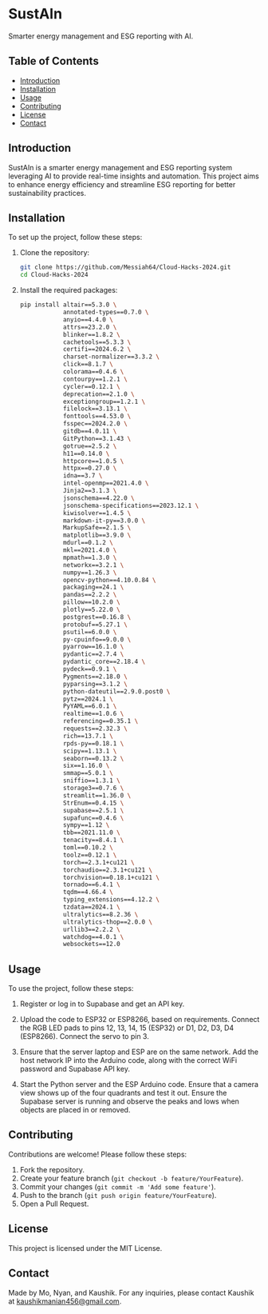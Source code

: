 # SustAIn

Smarter energy management and ESG reporting with AI.

## Table of Contents

- [Introduction](#introduction)
- [Installation](#installation)
- [Usage](#usage)
- [Contributing](#contributing)
- [License](#license)
- [Contact](#contact)

## Introduction

SustAIn is a smarter energy management and ESG reporting system leveraging AI to provide real-time insights and automation. This project aims to enhance energy efficiency and streamline ESG reporting for better sustainability practices.

## Installation

To set up the project, follow these steps:

1. Clone the repository:
    ```bash
    git clone https://github.com/Messiah64/Cloud-Hacks-2024.git
    cd Cloud-Hacks-2024
    ```

2. Install the required packages:
    ```bash
    pip install altair==5.3.0 \
                annotated-types==0.7.0 \
                anyio==4.4.0 \
                attrs==23.2.0 \
                blinker==1.8.2 \
                cachetools==5.3.3 \
                certifi==2024.6.2 \
                charset-normalizer==3.3.2 \
                click==8.1.7 \
                colorama==0.4.6 \
                contourpy==1.2.1 \
                cycler==0.12.1 \
                deprecation==2.1.0 \
                exceptiongroup==1.2.1 \
                filelock==3.13.1 \
                fonttools==4.53.0 \
                fsspec==2024.2.0 \
                gitdb==4.0.11 \
                GitPython==3.1.43 \
                gotrue==2.5.2 \
                h11==0.14.0 \
                httpcore==1.0.5 \
                httpx==0.27.0 \
                idna==3.7 \
                intel-openmp==2021.4.0 \
                Jinja2==3.1.3 \
                jsonschema==4.22.0 \
                jsonschema-specifications==2023.12.1 \
                kiwisolver==1.4.5 \
                markdown-it-py==3.0.0 \
                MarkupSafe==2.1.5 \
                matplotlib==3.9.0 \
                mdurl==0.1.2 \
                mkl==2021.4.0 \
                mpmath==1.3.0 \
                networkx==3.2.1 \
                numpy==1.26.3 \
                opencv-python==4.10.0.84 \
                packaging==24.1 \
                pandas==2.2.2 \
                pillow==10.2.0 \
                plotly==5.22.0 \
                postgrest==0.16.8 \
                protobuf==5.27.1 \
                psutil==6.0.0 \
                py-cpuinfo==9.0.0 \
                pyarrow==16.1.0 \
                pydantic==2.7.4 \
                pydantic_core==2.18.4 \
                pydeck==0.9.1 \
                Pygments==2.18.0 \
                pyparsing==3.1.2 \
                python-dateutil==2.9.0.post0 \
                pytz==2024.1 \
                PyYAML==6.0.1 \
                realtime==1.0.6 \
                referencing==0.35.1 \
                requests==2.32.3 \
                rich==13.7.1 \
                rpds-py==0.18.1 \
                scipy==1.13.1 \
                seaborn==0.13.2 \
                six==1.16.0 \
                smmap==5.0.1 \
                sniffio==1.3.1 \
                storage3==0.7.6 \
                streamlit==1.36.0 \
                StrEnum==0.4.15 \
                supabase==2.5.1 \
                supafunc==0.4.6 \
                sympy==1.12 \
                tbb==2021.11.0 \
                tenacity==8.4.1 \
                toml==0.10.2 \
                toolz==0.12.1 \
                torch==2.3.1+cu121 \
                torchaudio==2.3.1+cu121 \
                torchvision==0.18.1+cu121 \
                tornado==6.4.1 \
                tqdm==4.66.4 \
                typing_extensions==4.12.2 \
                tzdata==2024.1 \
                ultralytics==8.2.36 \
                ultralytics-thop==2.0.0 \
                urllib3==2.2.2 \
                watchdog==4.0.1 \
                websockets==12.0
    ```

## Usage

To use the project, follow these steps:

1. Register or log in to Supabase and get an API key.

2. Upload the code to ESP32 or ESP8266, based on requirements. Connect the RGB LED pads to pins 12, 13, 14, 15 (ESP32) or D1, D2, D3, D4 (ESP8266). Connect the servo to pin 3.

3. Ensure that the server laptop and ESP are on the same network. Add the host network IP into the Arduino code, along with the correct WiFi password and Supabase API key.

4. Start the Python server and the ESP Arduino code. Ensure that a camera view shows up of the four quadrants and test it out. Ensure the Supabase server is running and observe the peaks and lows when objects are placed in or removed.

## Contributing

Contributions are welcome! Please follow these steps:

1. Fork the repository.
2. Create your feature branch (`git checkout -b feature/YourFeature`).
3. Commit your changes (`git commit -m 'Add some feature'`).
4. Push to the branch (`git push origin feature/YourFeature`).
5. Open a Pull Request.

## License

This project is licensed under the MIT License.

## Contact

Made by Mo, Nyan, and Kaushik. For any inquiries, please contact Kaushik at kaushikmanian456@gmail.com.
